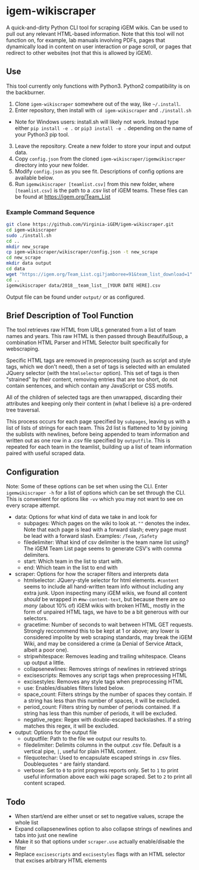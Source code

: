 # igem-wikiscraper

A quick-and-dirty Python CLI tool for scraping iGEM wikis. Can be used to pull out any relevant HTML-based information. Note that this tool will not function on, for example, lab manuals involving PDFs, pages that dynamically load in content on user interaction or page scroll, or pages that redirect to other websites (not that this is allowed by iGEM).

## Use

This tool currently only functions with Python3. Python2 compatibility is on the backburner.

1. Clone `igem-wikiscraper` somewhere out of the way, like `~/.install`.
2. Enter repository, then install with `cd igem-wikiscraper` and `./install.sh`
  - Note for Windows users: install.sh will likely not work. Instead type either `pip install -e .` or `pip3 install -e .` depending on the name of your Python3 pip tool.
3. Leave the repository. Create a new folder to store your input and output data.
4. Copy `config.json` from the cloned `igem-wikiscraper/igemwikiscraper` directory into your new folder.
5. Modify `config.json` as you see fit. Descriptions of config options are available below.
6. Run `igemwikiscraper [teamlist.csv]` from this new folder, where `[teamlist.csv]` is the path to a .csv list of iGEM teams. These files can be found at https://igem.org/Team_List

### Example Command Sequence

```bash
git clone https://github.com/Virginia-iGEM/igem-wikiscraper.git
cd igem-wikiscraper
sudo ./install.sh
cd ..
mkdir new_scrape
cp igem-wikiscraper/wikiscraper/config.json -t new_scrape
cd new_scrape
mkdir data output
cd data
wget "https://igem.org/Team_List.cgi?jamboree=91&team_list_download=1"
cd ..
igemwikiscraper data/2018__team_list__[YOUR DATE HERE].csv
```

Output file can be found under `output/` or as configured.

## Brief Description of Tool Function

The tool retrieves raw HTML from URLs generated from a list of team names and years. This raw HTML is then passed through BeautifulSoup, a combination HTML Parser and HTML Selector built specifically for webscraping. 

Specific HTML tags are removed in preprocessing (such as script and style tags, which we don't need), then a set of tags is selected with an emulated JQuery selector (with the `htmlselector` option). This set of tags is then "strained" by their content, removing entries that are too short, do not contain sentences, and which contain any JavaScript or CSS motifs.

All of the children of selected tags are then unwrapped, discarding their attributes and keeping only their content in (what I believe is) a pre-ordered tree traversal. 

This process occurs for each page specified by `subpages`, leaving us with a list of lists of strings for each team. This 2d list is flattened to 1d by joining the sublists with newlines, before being appended to team information and written out as one row in a .csv file specified by `outputfile`. This is repeated for each team in the teamlist, building up a list of team information paired with useful scraped data.

## Configuration

Note: Some of these options can be set when using the CLI. Enter `igemwikiscraper -h` for a list of options which can be set through the CLI. This is convenient for options like `-vv` which you may not want to see on every scrape attempt.

- data: Options for what kind of data we take in and look for
  - subpages: Which pages on the wiki to look at. `""` denotes the index. Note that each page is lead with a forward slash; every page must be lead with a forward slash. Examples: `/Team`, `/Safety`
  - filedelimiter: What kind of csv delimiter is the team name list using? The iGEM Team List page seems to generate CSV's with comma delimiters.
  - start: Which team in the list to start with.
  - end: Which team in the list to end with
- scraper: Options for how the scraper filters and interprets data
  - htmlselector: JQuery-style selector for html elements. `#content` seems to include all hand-written team info without including any extra junk. Upon inspecting many iGEM wikis, we found all content _should_ be wrapped in `#mw-content-text`, but because there are _so many_ (about 10% of) iGEM wikis with broken HTML, mostly in the form of unpaired HTML tags, we have to be a bit generous with our selectors.
  - gracetime: Number of seconds to wait between HTML GET requests. Strongly reccommend this to be kept at 1 or above; any lower is considered impolite by web scraping standards, may break the iGEM Wiki, and may be considered a crime (a Denial of Service Attack, albeit a poor one).
  - stripwhitespace: Removes leading and trailing whitespace. Cleans up output a little.
  - collapsenewlines: Removes strings of newlines in retrieved strings
  - excisescripts: Removes any script tags when preprocessing HTML
  - excisestyles: Removes any style tags when preprocessing HTML
  - use: Enables/disables filters listed below.
  - space_count: Filters strings by the number of spaces they contain. If a string has less than this number of spaces, it will be excluded.
  - period_count: Filters string by number of periods contained. If a string has less than this number of periods, it will be excluded.
  - negative_regex: Regex with double-escaped backslashes. If a string matches this regex, it will be excluded.
- output: Options for the output file
  - outputfile: Path to the file we output our results to.
  - filedelimiter: Delimits columns in the output .csv file. Default is a vertical pipe, `|`, useful for plain HTML content.
  - filequotechar: Used to encapsulate escaped strings in .csv files. Doublequotes `"` are fairly standard.
  - verbose: Set to `0` to print progress reports only. Set to `1` to print useful information above each wiki page scraped. Set to `2` to print all content scraped.

## Todo

- When start/end are either unset or set to negative values, scrape the whole list
- Expand collapsenewlines option to also collapse strings of newlines and tabs into just one newline
- Make it so that options under `scraper.use` actually enable/disable the filter
- Replace `excisescripts` and `excisestyles` flags with an HTML selector that excises arbitrary HTML elements

